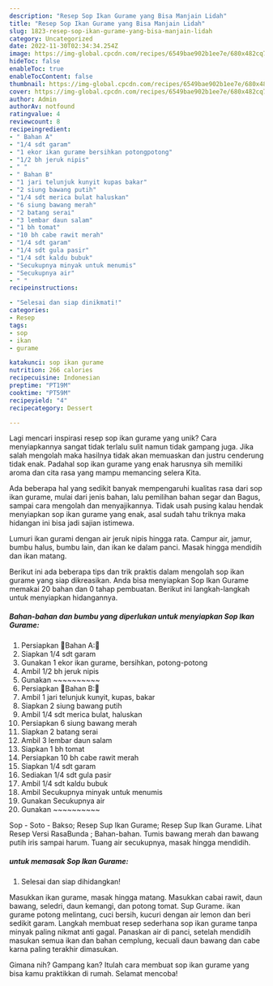 ```yaml
---
description: "Resep Sop Ikan Gurame yang Bisa Manjain Lidah"
title: "Resep Sop Ikan Gurame yang Bisa Manjain Lidah"
slug: 1823-resep-sop-ikan-gurame-yang-bisa-manjain-lidah
category: Uncategorized
date: 2022-11-30T02:34:34.254Z
image: https://img-global.cpcdn.com/recipes/6549bae902b1ee7e/680x482cq70/sop-ikan-gurame-foto-resep-utama.jpg
hideToc: false
enableToc: true
enableTocContent: false
thumbnail: https://img-global.cpcdn.com/recipes/6549bae902b1ee7e/680x482cq70/sop-ikan-gurame-foto-resep-utama.jpg
cover: https://img-global.cpcdn.com/recipes/6549bae902b1ee7e/680x482cq70/sop-ikan-gurame-foto-resep-utama.jpg
author: Admin
authorAv: notfound
ratingvalue: 4
reviewcount: 8
recipeingredient:
- " Bahan A"
- "1/4 sdt garam"
- "1 ekor ikan gurame bersihkan potongpotong"
- "1/2 bh jeruk nipis"
- " "
- " Bahan B"
- "1 jari telunjuk kunyit kupas bakar"
- "2 siung bawang putih"
- "1/4 sdt merica bulat haluskan"
- "6 siung bawang merah"
- "2 batang serai"
- "3 lembar daun salam"
- "1 bh tomat"
- "10 bh cabe rawit merah"
- "1/4 sdt garam"
- "1/4 sdt gula pasir"
- "1/4 sdt kaldu bubuk"
- "Secukupnya minyak untuk menumis"
- "Secukupnya air"
- " "
recipeinstructions:

- "Selesai dan siap dinikmati!"
categories:
- Resep
tags:
- sop
- ikan
- gurame

katakunci: sop ikan gurame 
nutrition: 266 calories
recipecuisine: Indonesian
preptime: "PT19M"
cooktime: "PT59M"
recipeyield: "4"
recipecategory: Dessert

---
```





Lagi mencari inspirasi resep sop ikan gurame yang unik? Cara menyiapkannya sangat tidak terlalu sulit namun tidak gampang juga. Jika salah mengolah maka hasilnya tidak akan memuaskan dan justru cenderung tidak enak. Padahal sop ikan gurame yang enak harusnya sih memiliki aroma dan cita rasa yang mampu memancing selera Kita.





Ada beberapa hal yang sedikit banyak mempengaruhi kualitas rasa dari sop ikan gurame, mulai dari jenis bahan, lalu pemilihan bahan segar dan Bagus, sampai cara mengolah dan menyajikannya. Tidak usah pusing kalau hendak menyiapkan sop ikan gurame yang enak,      asal sudah tahu triknya maka hidangan ini bisa jadi sajian istimewa.














Lumuri ikan gurami dengan air jeruk nipis hingga rata. Campur air, jamur, bumbu halus, bumbu lain, dan ikan ke dalam panci. Masak hingga mendidih dan ikan matang.






Berikut ini ada beberapa tips dan trik praktis dalam mengolah sop ikan gurame yang siap dikreasikan. Anda bisa menyiapkan Sop Ikan Gurame memakai 20 bahan dan 0 tahap pembuatan. Berikut ini langkah-langkah untuk menyiapkan hidangannya.

<!--inarticleads1-->

##### Bahan-bahan dan bumbu yang diperlukan untuk menyiapkan Sop Ikan Gurame:

1. Persiapkan  🍋Bahan A:🍋
1. Siapkan 1/4 sdt garam
1. Gunakan 1 ekor ikan gurame, bersihkan, potong-potong
1. Ambil 1/2 bh jeruk nipis
1. Gunakan  ~~~~~~~~~~
1. Persiapkan  🍋Bahan B:🍋
1. Ambil 1 jari telunjuk kunyit, kupas, bakar
1. Siapkan 2 siung bawang putih
1. Ambil 1/4 sdt merica bulat, haluskan
1. Persiapkan 6 siung bawang merah
1. Siapkan 2 batang serai
1. Ambil 3 lembar daun salam
1. Siapkan 1 bh tomat
1. Persiapkan 10 bh cabe rawit merah
1. Siapkan 1/4 sdt garam
1. Sediakan 1/4 sdt gula pasir
1. Ambil 1/4 sdt kaldu bubuk
1. Ambil Secukupnya minyak untuk menumis
1. Gunakan Secukupnya air
1. Gunakan  ~~~~~~~~~~


Sop - Soto - Bakso; Resep Sup Ikan Gurame; Resep Sup Ikan Gurame. Lihat Resep Versi RasaBunda ; Bahan-bahan. Tumis bawang merah dan bawang putih iris sampai harum. Tuang air secukupnya, masak hingga mendidih. 

<!--inarticleads2-->

#####  untuk memasak Sop Ikan Gurame:


1. Selesai dan siap dihidangkan!

Masukkan ikan gurame, masak hingga matang. Masukkan cabai rawit, daun bawang, seledri, daun kemangi, dan potong tomat. Sup Gurame. ikan gurame potong melintang, cuci bersih, kucuri dengan air lemon dan beri sedikit garam. Langkah membuat resep sederhana sop ikan gurame tanpa minyak paling nikmat anti gagal. Panaskan air di panci, setelah mendidih masukan semua ikan dan bahan cemplung, kecuali daun bawang dan cabe karna paling terakhir dimasukan. 

Gimana nih? Gampang kan? Itulah cara membuat sop ikan gurame yang bisa kamu praktikkan di rumah. Selamat mencoba!

